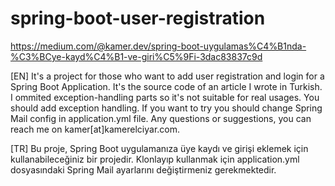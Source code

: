 # spring-boot-user-registration

https://medium.com/@kamer.dev/spring-boot-uygulamas%C4%B1nda-%C3%BCye-kayd%C4%B1-ve-giri%C5%9Fi-3dac83837c9d

[EN] It's a project for those who want to add user registration and login for a Spring Boot Application. It's the source code of an article I wrote in Turkish. I ommited exception-handling parts so it's not suitable for real usages. You should add exception handling. If you want to try you should change Spring Mail config in application.yml file. Any questions or suggestions, you can reach me on kamer[at]kamerelciyar.com.

[TR] Bu proje, Spring Boot uygulamanıza üye kaydı ve girişi eklemek için kullanabileceğiniz bir projedir. Klonlayıp kullanmak için application.yml dosyasındaki Spring Mail ayarlarını değiştirmeniz gerekmektedir.

